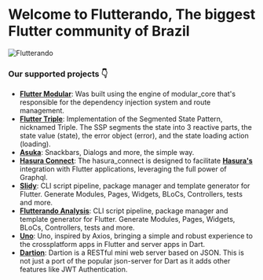 # Welcome to Flutterando, The biggest Flutter community of Brazil


![Flutterando][logo_black] 

### Our supported projects 👇

- **[Flutter Modular][flutter_modular_link]**: Was built using the engine of modular_core that's responsible for the dependency injection system and route management. 
- **[Flutter Triple][flutter_triple_link]**: Implementation of the Segmented State Pattern, nicknamed Triple. The SSP segments the state into 3 reactive parts, the state value (state), the error object (error), and the state loading action (loading).
- **[Asuka][asuka_link]**: Snackbars, Dialogs and more, the simple way. 
- **[Hasura Connect][hasura_connect_link]**: The hasura_connect is designed to facilitate **[Hasura's][hasura_link]** integration with Flutter applications, leveraging the full power of Graphql.
- **[Slidy][slidy_link]**: CLI script pipeline, package manager and template generator for Flutter. Generate Modules, Pages, Widgets, BLoCs, Controllers, tests and more. 
- **[Flutterando Analysis][flutterando_analysis_link]**: CLI script pipeline, package manager and template generator for Flutter. Generate Modules, Pages, Widgets, BLoCs, Controllers, tests and more. 
- **[Uno][uno_link]**: Uno, inspired by Axios, bringing a simple and robust experience to the crossplatform apps in Flutter and server apps in Dart.
- **[Dartion][dartion_link]**: Dartion is a RESTful mini web server based on JSON. This is not just a port of the popular json-server for Dart as it adds other features like JWT Authentication.


[logo_black]: https://avatars.githubusercontent.com/u/48289443?s=100&u=de5d7e8511a21d986fe4ddf410d6dd474bff3233&v=4

[flutter_modular_link]: https://pub.dev/packages/flutter_modular
[flutter_triple_link]: https://pub.dev/packages/flutter_triple
[asuka_link]: https://pub.dev/packages/asuka
[slidy_link]: https://pub.dev/packages/slidy
[hasura_connect_link]: https://pub.dev/packages/hasura_connect
[flutterando_analysis_link]: https://pub.dev/packages/flutterando_analysis
[uno_link]: https://pub.dev/packages/uno
[dartion_link]: https://pub.dev/packages/dartion

[hasura_link]:https://hasura.io
